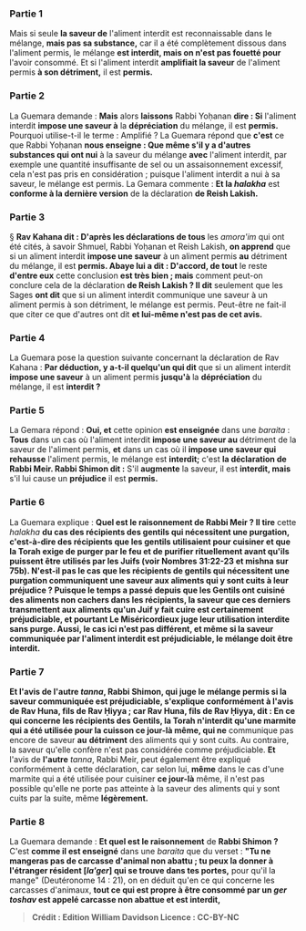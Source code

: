 
### Partie 1
Mais si seule <b>la saveur de</b> l'aliment interdit est reconnaissable dans le mélange, <b>mais pas sa substance,</b> car il a été complètement dissous dans l'aliment permis, le mélange <b>est interdit, mais on n'est pas fouetté pour</b> l'avoir consommé. Et si</b> l'aliment interdit <b>amplifiait la saveur</b> de l'aliment permis <b>à son détriment,</b> il est <b>permis.</b>

### Partie 2
La Guemara demande : <b>Mais</b> alors <b>laissons</b> Rabbi Yoḥanan <b>dire : Si</b> l'aliment interdit <b>impose une saveur à</b> la <b>dépréciation</b> du mélange, il est <b>permis.</b> Pourquoi utilise-t-il le terme : Amplifié ? La Guemara répond que <b>c'est</b> ce que Rabbi Yoḥanan <b>nous enseigne : Que même s'il y a d'autres substances qui ont nui</b> à la saveur du mélange <b>avec</b> l'aliment interdit, par exemple une quantité insuffisante de sel ou un assaisonnement excessif, cela n'est pas pris en considération ; puisque l'aliment interdit a nui à sa saveur, le mélange est permis. La Gemara commente : <b>Et la <i>halakha</i></b> est <b>conforme à la dernière version</b> de la déclaration <b>de Reish Lakish.</b>

### Partie 3
§ <b>Rav Kahana dit : D'après les déclarations de tous</b> les <i>amora'im</i> qui ont été cités, à savoir Shmuel, Rabbi Yoḥanan et Reish Lakish, <b>on apprend</b> que si un aliment interdit <b>impose une saveur</b> à un aliment permis <b>au</b> détriment</b> du mélange, il est <b>permis. Abaye lui a dit : D'accord, de tout</b> le reste <b>d'entre eux</b> cette conclusion <b>est très bien ; mais</b> comment peut-on conclure cela de la déclaration <b>de Reish Lakish ? Il dit</b> seulement que les Sages <b>ont dit</b> que si un aliment interdit communique une saveur à un aliment permis à son détriment, le mélange est permis. Peut-être ne fait-il que citer ce que d'autres ont dit <b>et lui-même n'est pas de cet avis.</b>

### Partie 4
La Guemara pose la question suivante concernant la déclaration de Rav Kahana : <b>Par déduction, y a-t-il quelqu'un qui dit</b> que si un aliment interdit <b>impose une saveur</b> à un aliment permis <b>jusqu'à</b> la <b>dépréciation</b> du mélange, il est <b>interdit ?</b>

### Partie 5
La Gemara répond : <b>Oui, et</b> cette opinion <b>est enseignée</b> dans une <i>baraita</i> : <b>Tous</b> dans un cas où l'aliment interdit <b>impose une saveur au</b> détriment</b> de la saveur de l'aliment permis, <b>et</b> dans un cas où il <b>impose une saveur qui rehausse</b> l'aliment permis, le mélange est <b>interdit;</b> c'est <b>la déclaration de Rabbi Meir. Rabbi Shimon dit :</b> S'il <b>augmente</b> la saveur, il est <b>interdit, mais</b> s'il lui cause un <b>préjudice</b> il est <b>permis.</b>

### Partie 6
La Guemara explique : <b>Quel est le raisonnement de Rabbi Meir ? Il tire</b> cette <i>halakha</i> <b>du cas des récipients des <b>gentils</b> qui nécessitent une <b>purgation,</b> c'est-à-dire des récipients que les gentils utilisaient pour cuisiner et que la Torah exige de purger par le feu et de purifier rituellement avant qu'ils puissent être utilisés par les Juifs (voir Nombres 31:22-23 et mishna sur 75b). <b>N'est-il pas</b> le cas que les récipients de <b>gentils</b> qui nécessitent une <b>purgation communiquent une saveur</b> aux aliments qui y sont cuits <b>à</b> leur <b>préjudice ? </b> Puisque le temps a passé depuis que les Gentils ont cuisiné des aliments non cachers dans les récipients, la saveur que ces derniers transmettent aux aliments qu'un Juif y fait cuire est certainement préjudiciable, <b>et</b> pourtant <b>Le Miséricordieux juge</b> leur utilisation <b>interdite</b> sans purge. <b>Aussi,</b> le cas ici <b>n'est pas différent,</b> et même si la saveur communiquée par l'aliment interdit est préjudiciable, le mélange doit être interdit.

### Partie 7
<b>Et</b> l'avis de <b>l'autre</b> <i>tanna</i>, Rabbi Shimon, qui juge le mélange permis si la saveur communiquée est préjudiciable, s'explique <b>conformément</b> à l'avis <b>de Rav Huna, fils de Rav Ḥiyya ; car Rav Huna, fils de Rav Ḥiyya, dit : </b> En ce qui concerne les récipients des Gentils, <b>la Torah n'interdit qu'une marmite</b> qui a été utilisée pour la cuisson <b>ce jour-là</b> même, qui ne</b> communique pas encore de saveur <b>au</b> <b>détriment</b> des aliments qui y sont cuits. Au contraire, la saveur qu'elle confère n'est pas considérée comme préjudiciable. <b>Et</b> l'avis de <b>l'autre</b> <i>tanna</i>, Rabbi Meir, peut également être expliqué conformément à cette déclaration, car selon lui, <b>même</b> dans le cas d'une marmite</b> qui a été utilisée pour cuisiner <b>ce jour-là</b> même, il n'est pas possible qu'elle ne porte pas atteinte</b> à la saveur des aliments qui y sont cuits par la suite, même <b>légèrement.</b>

### Partie 8
La Guemara demande : <b>Et quel est le raisonnement</b> de <b>Rabbi Shimon ?</b> C'est <b>comme il est enseigné</b> dans une <i>baraita</i> que du verset : <b>"Tu ne mangeras pas de carcasse d'animal non abattu ; tu peux la donner à l'étranger résident [<i>la'ger</i>] qui se trouve dans tes portes,</b> pour qu'il la mange" (Deutéronome 14 : 21), on en déduit qu'en ce qui concerne les carcasses d'animaux, <b>tout ce qui est propre à être consommé par un <i>ger</i> <i>toshav</i> <b>est appelé carcasse non abattue</b> et est interdit,

>Crédit : Edition William Davidson
>Licence : CC-BY-NC